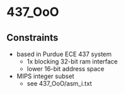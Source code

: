 # 437_OoO

## Constraints
- based in Purdue ECE 437 system
  - 1x blocking 32-bit ram interface
  - lower 16-bit address space
- MIPS integer subset
  - see 437_OoO/asm_i.txt
